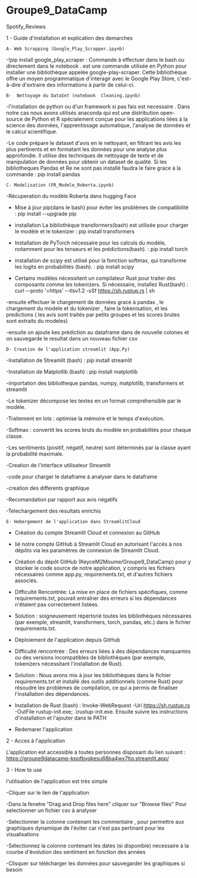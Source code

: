 # Groupe9_DataCamp
Spotify_Reviews

1 - Guide d'installation et explication des demarches 

    A- Web Scrapping (Google_Play_Scrapper.ipynb)
    
 -!pip install google_play_scraper : Commande à effectuer dans le bash ou directement dans le notebook . 
est une commande utilisée en Python pour installer une bibliothèque appelée google-play-scraper. Cette bibliothèque offre un moyen programmatique d'interagir avec le Google Play Store, c'est-à-dire d'extraire des informations à partir de celui-ci.



    B-  Nettoyage du DataSet (notebook  Cleaning.ipynb)
    
  -l'installation de python ou d'un framework si pas fais est necessaire . Dans notre cas nous avons utilisés anaconda qui est une distribution open-source de Python et R spécialement conçue pour les applications liées à la science des données, l'apprentissage automatique, l'analyse de données et le calcul scientifique.
  
  -Le code prépare le dataset d'avis en le nettoyant, en filtrant les avis les plus pertinents et en formatant les données pour une analyse plus approfondie. Il utilise des techniques de nettoyage de texte et de manipulation de données pour obtenir un dataset de qualité. Si les bibliotheques Pandas et Re ne sont pas installé faudra le faire grace à la commande : pip install pandas 


    C- Modelisation (FR_Modele_Roberta.ipynb) 
    
  -Récuperation du modèle Roberta dans hugging Face 

  - Mise à jour pip(dans le bash)  pour éviter les problèmes de compatibilité : pip install --upgrade pip

  - installation La bibliothèque transformers(bash) est utilisée pour charger le modèle et le tokenizer : pip install transformers

  - Installation de PyTorch nécessaire pour les calculs du modèle, notamment pour les tenseurs et les prédictions(bash). : pip install torch

  - installation de scipy est utilisé pour la fonction softmax, qui transforme les logits en probabilités (bash). : pip install scipy

  - Certains modèles nécessitent un compilateur Rust pour traiter des composants comme les tokenizers. Si nécessaire, installez Rust(bash) : curl --proto '=https' --tlsv1.2 -sSf https://sh.rustup.rs | sh

  -ensuite effectuer le chargement de données grace à pandas , le chargement du modele et du tokenizer , faire la tokenisation, et les predictions ( les avis sont traités par petits groupes et les scores brutes sont extraits du modeles) 

  -ensuite on ajoute kes prédiction au dataframe dans de nouvelle colones et on sauvegarde le resultat dans un nouveau fichier csv


    D- Creation de l'application streamlit (App.Py) 

  -Installation de Streamlit (bash) : pip install streamlit 

  -Installation de Matplotlib (bash) : pip install matplotlib 

  -importation des bibliotheque pandas, numpy, matplotlib, transformers et streamlit 

  -Le tokenizer décompose les textes en un format compréhensible par le modèle.

  -Traitement en lots : optimise la mémoire et le temps d'exécution.

  -Softmax : convertit les scores bruts du modèle en probabilités pour chaque classe.

  -Les sentiments (positif, négatif, neutre) sont déterminés par la classe ayant la probabilité maximale.

  -Creation de l'interface utilisateur Streamlit 

  -code pour charger le dataframe à analyser dans le dataframe 

  -creation des differents graphique 

  -Recomandation par rapport aux avis négatifs 

  -Telechargement des resultats enrichis 


    E- Hebergement de l'application dans StreamlitCloud 

  - Création du compte Streamlit Cloud et connexion au GitHub

  - lié notre compte GitHub à Streamlit Cloud en autorisant l'accès à nos dépôts via les paramètres de connexion de Streamlit Cloud.

  - Création du dépôt GitHub (KeyceM2Moume/Groupe9_DataCamp) pour y stocker le code source de notre application, y compris les fichiers nécessaires comme app.py, requirements.txt, et d'autres fichiers associés. 

  - Difficulté Rencontrée: La mise en place de fichiers spécifiques, comme requirements.txt, pouvait entraîner des erreurs si les dépendances n'étaient pas correctement listées.

  - Solution : soigneusement répertorié toutes les bibliothèques nécessaires (par exemple, streamlit, transformers, torch, pandas, etc.) dans le fichier requirements.txt.

  - Déploiement de l'application depuis GitHub

  - Difficulté rencontrée : Des erreurs liées à des dépendances manquantes ou des versions incompatibles de bibliothèques (par exemple, tokenizers nécessitant l'installation de Rust).

  - Solution : Nous avons mis à jour les bibliothèques dans le fichier requirements.txt et installé des outils additionnels (comme Rust) pour résoudre les problèmes de compilation, ce qui a permis de finaliser l'installation des dépendances.

  - Installation de Rust (bash) : Invoke-WebRequest -Uri https://sh.rustup.rs -OutFile rustup-init.exe; .\rustup-init.exe. Ensuite suivre les instructions d'installation et l'ajouter dans le PATH

  - Redemarer l'application 


2 - Acces à l'application 

  L'application est accessible à toutes personnes disposant du lien suivant :  https://groupe9datacamp-kpofbvqkesu68ba4wx7ltq.streamlit.app/


3 - How to use 

  l'utilisation de l'application est très simple 

-Cliquer sur le lien de l'application 

-Dans la fenetre "Drag and Drop files here" cliquer sur "Browse files" Pour selectionner un fichier csv à analyser 

-Selectionner la colonne contenant les commentaire , pour permettre aux graphiques dynamique de l'éviter car n'est pas pertinant pour les visualisations 

-Sélectionnez la colonne contenant les dates (si disponible) necessaire à la courbe d'évolution des sentiment en fonction des années 

-Clisquer sur télécharger les données pour sauvegarder les graphiques si besoin 
  



    

  

  

  
